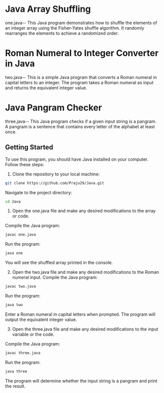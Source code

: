 
# Java Array Shuffling
one.java--
This Java program demonstrates how to shuffle the elements of an integer array using the Fisher-Yates shuffle algorithm. It randomly rearranges the elements to achieve a randomized order.

# Roman Numeral to Integer Converter in Java
two.java--
This is a simple Java program that converts a Roman numeral in capital letters to an integer. The program takes a Roman numeral as input and returns the equivalent integer value.
# Java Pangram Checker
three.java--
This Java program checks if a given input string is a pangram. A pangram is a sentence that contains every letter of the alphabet at least once.


## Getting Started

To use this program, you should have Java installed on your computer. Follow these steps:

1. Clone the repository to your local machine:

```bash
git clone https://github.com/Praju29/Java.git
```

Navigate to the project directory:
```bash
cd Java
```
1. Open the one.java file and make any desired modifications to the array or code.

Compile the Java program:
```bash
javac one.java
```
Run the program:
```bash
java one
```
You will see the shuffled array printed in the console.

2. Open the two.java file and make any desired modifications to the Roman numeral input.
Compile the Java program:

```bash
javac two.java
```
Run the program:
```bash
java two
```
Enter a Roman numeral in capital letters when prompted.
The program will output the equivalent integer value.

3. Open the three.java file and make any desired modifications to the input variable or the code.

Compile the Java program:
```bash
javac three.java
```
Run the program:
```bash
java three
```
The program will determine whether the input string is a pangram and print the result.


